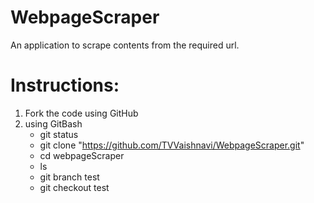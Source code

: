 # WebpageScraper
An application to scrape contents from the required url.
# Instructions:
1. Fork the code using GitHub
2. using GitBash
   * git status 
   * git clone "https://github.com/TVVaishnavi/WebpageScraper.git"
   * cd webpageScraper
   * ls
   * git branch test
   * git checkout test 
   
 